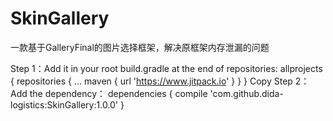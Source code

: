 # SkinGallery
一款基于GalleryFinal的图片选择框架，解决原框架内存泄漏的问题

Step 1：Add it in your root build.gradle at the end of repositories:
	allprojects {
		repositories {
			...
			maven { url 'https://www.jitpack.io' }
		}
	}
Copy
Step 2：Add the dependency：
	dependencies {
	        compile 'com.github.dida-logistics:SkinGallery:1.0.0'
	}
